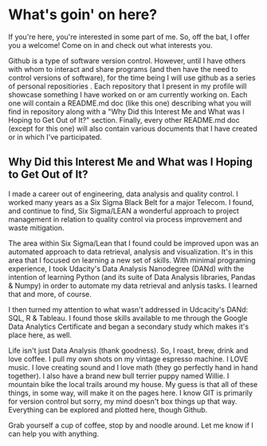 # What's goin' on here?

If you're here, you're interested in some part of me.  So, off the bat, I offer you a welcome!  Come on in and check out what interests you.

Github is a type of software version control.  However, until I have others with whom to interact and share programs (and then have the need to control versions of software), for the time being I will use github as a series of personal repositiories .  Each repository that I present in my profile will showcase something I have worked on or am currently working on.  Each one will contain a README.md doc (like this one) describing what you will find in repository along with a "Why Did this Interest Me and What was I Hoping to Get Out of It?" section.  Finally, every other README.md doc (except for this one) will also contain various documents that I have created or in which I've participated.

## Why Did this Interest Me and What was I Hoping to Get Out of It?

I made a career out of engineering, data analysis and quality control.  I worked many years as a Six Sigma Black Belt for a major Telecom.  I found, and continue to find, Six Sigma/LEAN a wonderful approach to project management in relation to quality control via process improvement and waste mitigation.  

The area within Six Sigma/Lean that I found could be improved upon was an automated approach to data retrieval, analysis and visualization.  It's in this area that I focused on learning a new set of skills.  With minimal programing experience, I took Udacity's Data Analysis Nanodegree (DANd) with the intention of learning Python (and its suite of Data Analysis libraries, Pandas & Numpy) in order to automate my data retrieval and anlysis tasks.  I learned that and more, of course.

I then turned my attention to what wasn't addressed in Udcacity's DANd: SQL, R & Tableau.  I found those skills available to me through the Google Data Analytics Certificate and began a secondary study which makes it's place here, as well.

Life isn't just Data Analysis (thank goodness).  So, I roast, brew, drink and love coffee.  I pull my own shots on my vintage espresso machine.  I LOVE music.  I love creating sound and I love math (they go perfectly hand in hand together).  I also have a brand new bull terrier puppy named Willie.  I mountain bike the local trails around my house.  My guess is that all of these things, in some way, will make it on the pages here.  I know GIT is primarily for version control but sorry, my mind doesn't box things up that way.  Everything can be explored and plotted here, though Github.

Grab yourself a cup of coffee, stop by and noodle around.  Let me know if I can help you with anything.  
